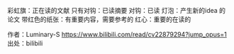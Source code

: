 彩虹旗：正在读的文献
只有对钩：已读摘要
对钩：已读
灯泡：产生新的idea 的论文
带红色的纸张：有重要内容，需要参考的
红心：重要的在读的 

作者：Luminary-S https://www.bilibili.com/read/cv22879294?jump_opus=1 出处：bilibili